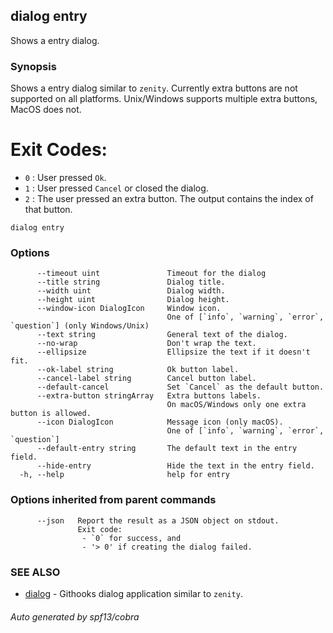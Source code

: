 ## dialog entry

Shows a entry dialog.

### Synopsis

Shows a entry dialog similar to `zenity`. Currently extra buttons are not
supported on all platforms. Unix/Windows supports multiple extra buttons, MacOS
does not.

# Exit Codes:

- `0` : User pressed `Ok`.
- `1` : User pressed `Cancel` or closed the dialog.
- `2` : The user pressed an extra button. The output contains the index of that
  button.

```
dialog entry
```

### Options

```
      --timeout uint               Timeout for the dialog
      --title string               Dialog title.
      --width uint                 Dialog width.
      --height uint                Dialog height.
      --window-icon DialogIcon     Window icon.
                                   One of [`info`, `warning`, `error`, `question`] (only Windows/Unix)
      --text string                General text of the dialog.
      --no-wrap                    Don't wrap the text.
      --ellipsize                  Ellipsize the text if it doesn't fit.
      --ok-label string            Ok button label.
      --cancel-label string        Cancel button label.
      --default-cancel             Set `Cancel` as the default button.
      --extra-button stringArray   Extra buttons labels.
                                   On macOS/Windows only one extra button is allowed.
      --icon DialogIcon            Message icon (only macOS).
                                   One of [`info`, `warning`, `error`, `question`]
      --default-entry string       The default text in the entry field.
      --hide-entry                 Hide the text in the entry field.
  -h, --help                       help for entry
```

### Options inherited from parent commands

```
      --json   Report the result as a JSON object on stdout.
               Exit code:
               	- `0` for success, and
               	- '> 0' if creating the dialog failed.
```

### SEE ALSO

- [dialog](dialog.md) - Githooks dialog application similar to `zenity`.

###### Auto generated by spf13/cobra
